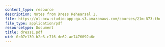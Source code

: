 ```yaml
---
content_type: resource
description: Notes from Dress Rehearsal 1.
file: https://ol-ocw-studio-app-qa.s3.amazonaws.com/courses/21m-873-theater-arts-topics-suburbia-january-iap-2008/0c07e139b2c6c716dc62ae7476092a6c_dress1.pdf
file_type: application/pdf
resourcetype: Document
title: dress1.pdf
uid: 0c07e139-b2c6-c716-dc62-ae7476092a6c
---
```

